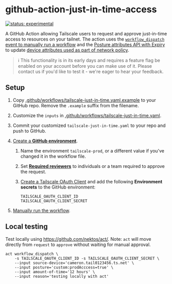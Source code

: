 # github-action-just-in-time-access

[![status: experimental](https://img.shields.io/badge/status-experimental-blue)](https://tailscale.com/kb/1167/release-stages/#experimental)

A GitHub Action allowing Tailscale users to request and approve just-in-time access to resources on your tailnet. The action uses the [`workflow_dispatch` event to manually run a workflow](https://docs.github.com/en/actions/managing-workflow-runs-and-deployments/managing-workflow-runs/manually-running-a-workflow) and the [Posture attributes API with Expiry](https://tailscale.com/kb/1383/tailscale-slack-accessbot#posture-attributes-api-with-expiry) to update [device attributes used as part of network policy](https://tailscale.com/kb/1383/tailscale-slack-accessbot#using-the-attributes-as-part-of-network-policy).

> :information_source: This functionality is in its early days and requires a feature flag be
> enabled on your account before you can make use of it. Please contact us if
> you'd like to test it - we're eager to hear your feedback.

## Setup

1. Copy [.github/workflows/tailscale-just-in-time.yaml.example](.github/workflows/tailscale-just-in-time.yaml.example) to your GitHub repo. Remove the `.example` suffix from the filename.
1. Customize the `inputs` in [.github/workflows/tailscale-just-in-time.yaml](.github/workflows/tailscale-just-in-time.yaml).
1. Commit your customized `tailscale-just-in-time.yaml` to your repo and push to GitHub.
1. [Create a **GitHub environment**](https://docs.github.com/en/actions/managing-workflow-runs-and-deployments/managing-deployments/managing-environments-for-deployment#creating-an-environment).
    1. Name the environment `tailscale-prod`, or a different value if you've changed it in the workflow file.
    1. Set [**Required reviewers**](https://docs.github.com/en/actions/managing-workflow-runs-and-deployments/managing-deployments/managing-environments-for-deployment#required-reviewers) to individuals or a team required to approve the request.
    1. [Create a Tailscale OAuth Client](https://tailscale.com/kb/1215/oauth-clients) and add the following **Environment secrets** to the GitHub environment:

        ```shell
        TAILSCALE_OAUTH_CLIENT_ID
        TAILSCALE_OAUTH_CLIENT_SECRET
        ```

1. [Manually run the workflow](https://docs.github.com/en/actions/managing-workflow-runs-and-deployments/managing-workflow-runs/manually-running-a-workflow).

## Local testing

Test locally using <https://github.com/nektos/act/>. Note: `act` will move directly from `request` to `approve` without waiting for manual approval.

```shell
act workflow_dispatch \
    -s TAILSCALE_OAUTH_CLIENT_ID -s TAILSCALE_OAUTH_CLIENT_SECRET \
    --input source-device='cameron.tail0123456.ts.net' \
    --input posture='custom:prodAcccess=true' \
    --input amount-of-time='12 hours' \
    --input reason='testing locally with act'
```
